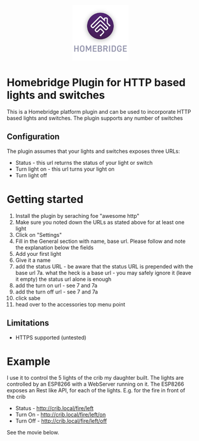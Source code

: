
<p align="center">

<img src="https://github.com/homebridge/branding/raw/master/logos/homebridge-wordmark-logo-vertical.png" width="150">

</p>


# Homebridge Plugin for HTTP based lights and switches

This is a Homebridge platform plugin and can be used to incorporate HTTP based lights and switches. The plugin supports any number of switches

## Configuration

The plugin assumes that your lights and switches exposes three URLs:
- Status - this url returns the status of your light or switch
- Turn light on - this url turns your light on 
- Turn light off

# Getting started

1. Install the plugin by seraching foe "awesome http"
2. Make sure you noted down the URLs as stated above for at least one light
3. Click on "Settings"
4. Fill in the General section with name, base url. Please follow and note the explanation below the fields
5. Add your first light
6. Give it a name
7. add the status URL - be aware that the status URL is prepended with the base url
7a. what the heck is a base url - you may safely ignore it (leave it empty) the status url alone is enough
8. add the turn on url - see 7 and 7a
9. add the turn off url - see 7 and 7a
10. click sabe
11. head over to the accessories top menu point

## Limitations

- HTTPS supported (untested)

# Example

I use it to control the 5 lights of the crib my daughter built. 
The lights are controlled by an ESP8266 with a WebServer running on it.
The ESP8266 exposes an Rest like  API, for each of the lights.
E.g. for the fire in front of the crib
- Status - http://crib.local/fire/left
- Turn On - http://crib.local/fire/left/on
- Turn Off - http://crib.local/fire/left/off




See the movie below.